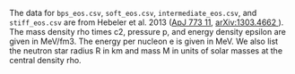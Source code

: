 The data for `bps_eos.csv`, `soft_eos.csv`, `intermediate_eos.csv`, and `stiff_eos.csv` are from Hebeler et al. 2013 ([ApJ 773 11](https://doi.org/10.1088/0004-637X/773/1/11), [arXiv:1303.4662
](https://arxiv.org/abs/1303.4662)). The mass density rho times c2, pressure p, and energy density epsilon are given in MeV/fm3. The energy per nucleon e is given in MeV. We also list the neutron star radius R in km and mass M in units of solar masses at the central density rho.
